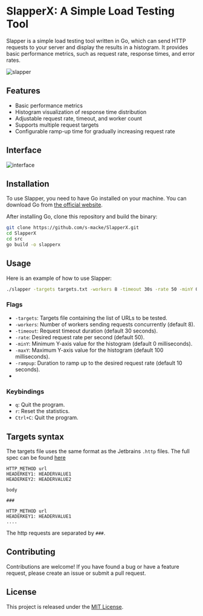 # SlapperX: A Simple Load Testing Tool

Slapper is a simple load testing tool written in Go, which can send HTTP requests to your server and display the results in a histogram. It provides basic performance metrics, such as request rate, response times, and error rates.

![slapper](img/example.gif)

## Features

- Basic performance metrics
- Histogram visualization of response time distribution
- Adjustable request rate, timeout, and worker count
- Supports multiple request targets
- Configurable ramp-up time for gradually increasing request rate


## Interface

![interface](img/interface.png)

## Installation

To use Slapper, you need to have Go installed on your machine. You can download Go from [the official website](https://golang.org/dl/).

After installing Go, clone this repository and build the binary:

```bash
git clone https://github.com/s-macke/SlapperX.git
cd SlapperX
cd src
go build -o slapperx
```

## Usage

Here is an example of how to use Slapper:

```bash
./slapper -targets targets.txt -workers 8 -timeout 30s -rate 50 -minY 0ms -maxY 100ms -rampup 10s
```


### Flags

- `-targets`: Targets file containing the list of URLs to be tested.
- `-workers`: Number of workers sending requests concurrently (default 8).
- `-timeout`: Request timeout duration (default 30 seconds).
- `-rate`: Desired request rate per second (default 50).
- `-minY`: Minimum Y-axis value for the histogram (default 0 milliseconds).
- `-maxY`: Maximum Y-axis value for the histogram (default 100 milliseconds).
- `-rampup`: Duration to ramp up to the desired request rate (default 10 seconds).
- 

### Keybindings

- `q`: Quit the program.
- `r`: Reset the statistics.
- `Ctrl+C`: Quit the program.

## Targets syntax

The targets file uses the same format as the Jetbrains `.http` files.
The full spec can be found [here](https://www.jetbrains.com/help/idea/exploring-http-syntax.html#short-form-for-get-requests)

	HTTP_METHOD url
	HEADERKEY1: HEADERVALUE1
	HEADERKEY2: HEADERVALUE2
	
	body
	
	###
	
	HTTP_METHOD url
	HEADERKEY1: HEADERVALUE1
	....
	
The http requests are separated by `###`.

## Contributing

Contributions are welcome! If you have found a bug or have a feature request, please create an issue or submit a pull request.

## License

This project is released under the [MIT License](https://opensource.org/licenses/MIT).
